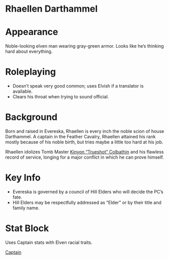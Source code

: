 # Rhaellen Darthammel

# Appearance

Noble-looking elven man wearing gray-green armor. Looks like he’s thinking hard about everything.

# Roleplaying

- Doesn’t speak very good common; uses Elvish if a translator is available.
- Clears his throat when trying to sound official.

# Background

Born and raised in Evereska, Rhaellen is every inch the noble scion of house Darthammel. A captain in the Feather Cavalry, Rhaellen attained his rank mostly because of his noble birth, but tries maybe a little too hard at his job.

Rhaellen idolizes Tomb Master [Kinyon “Trueshot” Colbathin](Kinyon%20%E2%80%9CTrueshot%E2%80%9D%20Colbathin.md)  and his flawless record of service, longing for a major conflict in which he can prove himself.

# Key Info

- Evereska is governed by a council of Hill Elders who will decide the PC’s fate.
- Hill Elders may be respectfully addressed as “Elder” or by their title and family name.

# Stat Block

Uses Captain stats with Elven racial traits.

[Captain](https://www.5esrd.com/gamemastering/monsters-foes/npc/captain/)